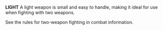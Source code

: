 __**LIGHT**__
A light weapon is small and easy to handle, making it ideal for use when fighting with two weapons. 

See the rules for two-weapon fighting in combat information.
